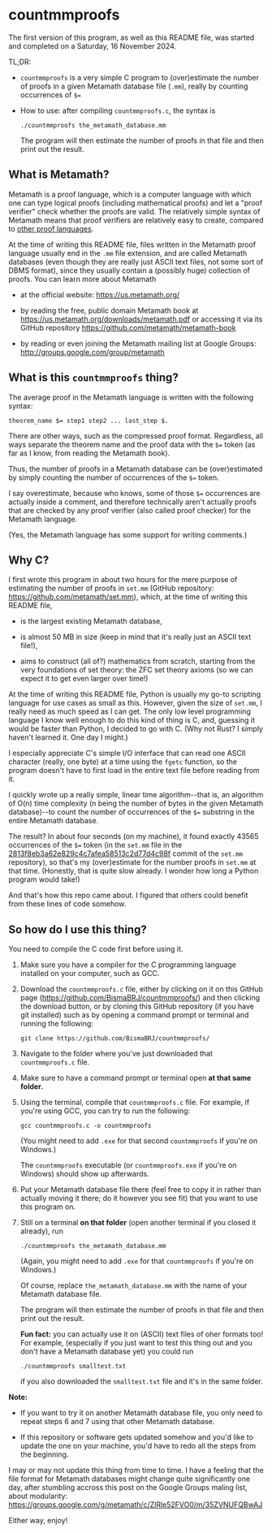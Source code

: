 # countmmproofs

The first version of this program, as well as this README file, was started and completed on a Saturday, 16 November 2024.

TL;DR:

- `countmmproofs` is a very simple C program to (over)estimate the number of proofs in a given Metamath database file (`.mm`), really by counting occurrences of `$=`

- How to use: after compiling `countmmproofs.c`, the syntax is

    ```
    ./countmmproofs the_metamath_database.mm
    ```

    The program will then estimate the number of proofs in that file and then print out the result.

## What is Metamath?

Metamath is a proof language, which is a computer language with which one can type logical proofs (including mathematical proofs) and let a "proof verifier" check whether the proofs are valid. The relatively simple syntax of Metamath means that proof verifiers are relatively easy to create, compared to [other proof languages](https://en.wikipedia.org/wiki/Proof_assistant).

At the time of writing this README file, files written in the Metamath proof language usually end in the `.mm` file extension, and are called Metamath databases (even though they are really just ASCII text files, not some sort of DBMS format), since they usually contain a (possibly huge) collection of proofs. You can learn more about Metamath

- at the official website: <https://us.metamath.org/>

- by reading the free, public domain Metamath book at <https://us.metamath.org/downloads/metamath.pdf> or accessing it via its GitHub repository <https://github.com/metamath/metamath-book>

- by reading or even joining the Metamath mailing list at Google Groups: <http://groups.google.com/group/metamath>

## What is this `countmmproofs` thing?

The average proof in the Metamath language is written with the following syntax:

```metamath
theorem_name $= step1 step2 ... last_step $.
```

There are other ways, such as the compressed proof format. Regardless, all ways separate the theorem name and the proof data with the `$=` token (as far as I know, from reading the Metamath book).

Thus, the number of proofs in a Metamath database can be (over)estimated by simply counting the number of occurrences of the `$=` token.

I say overestimate, because who knows, some of those `$=` occurrences are actually inside a comment, and therefore technically aren't actually proofs that are checked by any proof verifier (also called proof checker) for the Metamath language.

(Yes, the Metamath language has some support for writing comments.)

## Why C?

I first wrote this program in about two hours for the mere purpose of estimating the number of proofs in `set.mm` (GitHub repository: <https://github.com/metamath/set.mm>), which, at the time of writing this README file,

- is the largest existing Metamath database,

- is almost 50 MB in size (keep in mind that it's really just an ASCII text file!),

- aims to construct (all of?) mathematics from scratch, starting from the very foundations of set theory: the ZFC set theory axioms (so we can expect it to get even larger over time!)

At the time of writing this README file, Python is usually my go-to scripting language for use cases as small as this. However, given the size of `set.mm`, I really need as much speed as I can get. The only low level programming language I know well enough to do this kind of thing is C, and, guessing it would be faster than Python, I decided to go with C. (Why not Rust? I simply haven't learned it. One day I might.)

I especially appreciate C's simple I/O interface that can read one ASCII character (really, one byte) at a time using the `fgetc` function, so the program doesn't have to first load in the entire text file before reading from it.

I quickly wrote up a really simple, linear time algorithm--that is, an algorithm of O(n) time complexity (n being the number of bytes in the given Metamath database)--to count the number of occurrences of the `$=` substring in the entire Metamath database.

The result? In about four seconds (on my machine), it found exactly 43565 occurrences of the `$=` token (in the `set.mm` file in the [2813f8eb3a62e829c4c7afea58513c2d77d4c98f](https://www.github.com/metamath/set.mm/commit/2813f8eb3a62e829c4c7afea58513c2d77d4c98f) commit of the `set.mm` repository), so that's my (over)estimate for the number proofs in `set.mm` at that time. (Honestly, that is quite slow already. I wonder how long a Python program would take!)

And that's how this repo came about. I figured that others could benefit from these lines of code somehow.

## So how do I use this thing?

You need to compile the C code first before using it.

1. Make sure you have a compiler for the C programming language installed on your computer, such as GCC.

2. Download the `countmmproofs.c` file, either by clicking on it on this GitHub page (<https://github.com/BismaBRJ/countmmproofs/>) and then clicking the download button, or by cloning this GitHub repository (if you have git installed) such as by opening a command prompt or terminal and running the following:

    ```
    git clone https://github.com/BismaBRJ/countmmproofs/
    ```

3. Navigate to the folder where you've just downloaded that `countmmproofs.c` file.

4. Make sure to have a command prompt or terminal open **at that same folder.**

5. Using the terminal, compile that `countmmproofs.c` file. For example, if you're using GCC, you can try to run the following:

    ```
    gcc countmmproofs.c -o countmmproofs
    ```

    (You might need to add `.exe` for that second `countmmproofs` if you're on Windows.)

    The `countmmproofs` executable (or `countmmproofs.exe` if you're on Windows) should show up afterwards.

6. Put your Metamath database file there (feel free to copy it in rather than actually moving it there; do it however you see fit) that you want to use this program on.

7. Still on a terminal **on that folder** (open another terminal if you closed it already), run

    ```
    ./countmmproofs the_metamath_database.mm
    ```

    (Again, you might need to add `.exe` for that `countmmproofs` if you're on Windows.)

    Of course, replace `the_metamath_database.mm` with the name of your Metamath database file.

    The program will then estimate the number of proofs in that file and then print out the result.

    **Fun fact:** you can actually use it on (ASCII) text files of oher formats too! For example, (especially if you just want to test this thing out and you don't have a Metamath database yet) you could run

    ```
    ./countmmproofs smalltest.txt
    ```

    if you also downloaded the `smalltest.txt` file and it's in the same folder.

**Note:**

- If you want to try it on another Metamath database file, you only need to repeat steps 6 and 7 using that other Metamath database.

- If this repository or software gets updated somehow and you'd like to update the one on your machine, you'd have to redo all the steps from the beginning.

I may or may not update this thing from time to time. I have a feeling that the file format for Metamath databases might change quite significantly one day, after stumbling accross this post on the Google Groups maling list, about modularity: <https://groups.google.com/g/metamath/c/ZlRle52FVO0/m/35ZVNUFQBwAJ>

Either way, enjoy!
